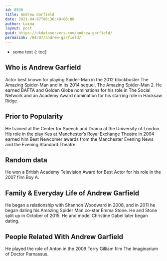 ```yaml
---
id: 8936
title: Andrew Garfield
date: 2021-04-07T06:36:49+00:00
author: Laima
layout: post
guid: https://ukdataservers.com/andrew-garfield/
permalink: /04/07/andrew-garfield/
---
```


* some text
{: toc}


## Who is Andrew Garfield
                  
                  
                  
Actor best known for playing Spider-Man in the 2012 blockbuster The Amazing Spider-Man and in its 2014 sequel, The Amazing Spider-Man 2. He earned BAFTA and Golden Globe nominations for his role in The Social Network and an Academy Award nomination for his starring role in Hacksaw Ridge.
                  
              
            
              
            
                
                
                
## Prior to Popularity
                  
                  
                  
He trained at the Center for Speech and Drama at the University of London. His role in the play Kes at Manchester&#8217;s Royal Exchange Theatre in 2004 earned him Best Newcomer awards from the Manchester Evening News and the Evening Standard Theatre. 
                  
              
            
              
            
                
                
                
## Random data
                  
                  
                  
He won a British Academy Television Award for Best Actor for his role in the 2007 film Boy A.
                  
              
            
              
            
                
                
                
## Family & Everyday Life of Andrew Garfield
                  
                  
                  
He began a relationship with Shannon Woodward in 2008, and in 2011 he began dating his Amazing Spider Man co-star Emma Stone. He and Stone split up in October of 2015. He and model Christine Gabel later began dating.
                  
              
            
              
            
                
                
                
## People Related With Andrew Garfield
                  
                  
                  
He played the role of Anton in the 2009 Terry Gilliam film The Imaginarium of Doctor Parnassus.
                  
              
            
              
            
                
              
            
              
              
            
            
              
            
          
          
          
